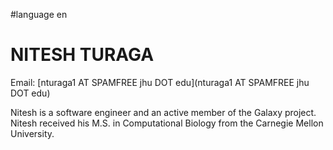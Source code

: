 
#language en
# NITESH TURAGA

Email: [nturaga1 AT SPAMFREE jhu DOT edu](nturaga1 AT SPAMFREE jhu DOT edu)

Nitesh is a software engineer and an active member of the Galaxy project. Nitesh received his M.S. in Computational Biology from the Carnegie Mellon University. 
